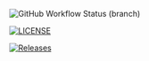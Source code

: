 ![GitHub Workflow Status (branch)](https://img.shields.io/github/actions/workflow/status/Yehtetag11/DevOpsLab/ci.yml?branch=develop&style=flat-square)

[![LICENSE](https://img.shields.io/github/license/Yehtetag11/DevOpsLab.svg?style=flat-square)](https://github.com/Yehtetag11/DevOpsLab/blob/master/LICENSE)

[![Releases](https://img.shields.io/github/release/Yehtetag11/DevOpsLab/all.svg?style=flat-square)](https://github.com/Yehtetag11/DevOpsLab/releases)
